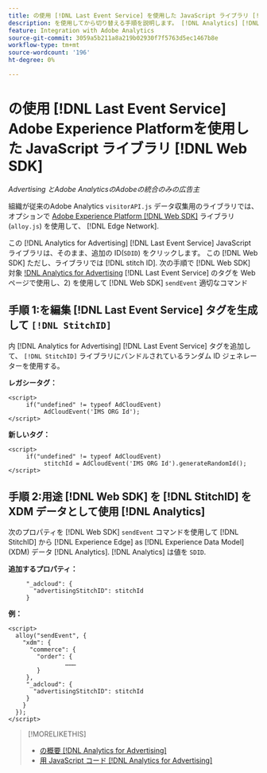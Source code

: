 ```yaml
---
title: の使用 [!DNL Last Event Service] を使用した JavaScript ライブラリ [!DNL Web SDK]
description: を使用してから切り替える手順を説明します。 [!DNL Analytics] [!DNL visitorAPI] ライブラリを [!DNL Experience Platform] [!DNL Web SDK] ライブラリ [!DNL Analytics for Advertising] 実装。
feature: Integration with Adobe Analytics
source-git-commit: 3059a5b211a8a219b02930f7f5763d5ec1467b8e
workflow-type: tm+mt
source-wordcount: '196'
ht-degree: 0%

---
```


# の使用 [!DNL Last Event Service] Adobe Experience Platformを使用した JavaScript ライブラリ [!DNL Web SDK]

*Advertising とAdobe AnalyticsのAdobeの統合のみの広告主*

組織が従来のAdobe Analytics `visitorAPI.js` データ収集用のライブラリでは、オプションで [Adobe Experience Platform [!DNL Web SDK]](https://experienceleague.adobe.com/docs/experience-platform/edge/home.html) ライブラリ (`alloy.js`) を使用して、 [!DNL Edge Network].

この [!DNL Analytics for Advertising] [!DNL Last Event Service] JavaScript ライブラリは、そのまま、追加の ID(`SDID`) をクリックします。 この [!DNL Web SDK] ただし、ライブラリでは [!DNL stitch ID]. 次の手順で [!DNL Web SDK] 対象 [!DNL Analytics for Advertising](1) [!DNL Last Event Service] のタグを Web ページで使用し、2) を使用して [!DNL Web SDK] `sendEvent` 適切なコマンド

## 手順 1:を編集 [!DNL Last Event Service] タグを生成して `[!DNL StitchID]`

内 [!DNL Analytics for Advertising] [!DNL Last Event Service] タグを追加して、 `[!DNL StitchID]` ライブラリにバンドルされているランダム ID ジェネレーターを使用する。

**レガシータグ：**

```
<script>
     if("undefined" != typeof AdCloudEvent) 
          AdCloudEvent('IMS ORG Id');
</script>
```

**新しいタグ：**

```
<script>
     if("undefined" != typeof AdCloudEvent) 
          stitchId = AdCloudEvent('IMS ORG Id').generateRandomId();
</script>
```

## 手順 2:用途 [!DNL Web SDK] を [!DNL StitchID] を XDM データとして使用 [!DNL Analytics]

次のプロパティを [!DNL Web SDK] `sendEvent` コマンドを使用して [!DNL StitchID] から [!DNL Experience Edge] as [!DNL Experience Data Model] (XDM) データ [!DNL Analytics].<!-- The library will send the StitchID to [!DNL Experience Edge] as `[_adcloud.advertisingStitchID](https://github.com/adobe/xdm/blob/master/docs/reference/adobe/experience/adcloud/stitch.schema.md)`. --> [!DNL Analytics] は値を `SDID`.

**追加するプロパティ：**

```
     "_adcloud": {
       "advertisingStitchID": stitchId
     }
```

**例：**

```
<script>
  alloy("sendEvent", {
    "xdm": {
      "commerce": {
        "order": {
                ………
        }
     },
     "_adcloud": {
       "advertisingStitchID": stitchId
     }
    }
  });
</script>
```

>[!MORELIKETHIS]
>
>* [の概要 [!DNL Analytics for Advertising]](overview.md)
>* [用 JavaScript コード [!DNL Analytics for Advertising]](/help/integrations/analytics/javascript.md)

